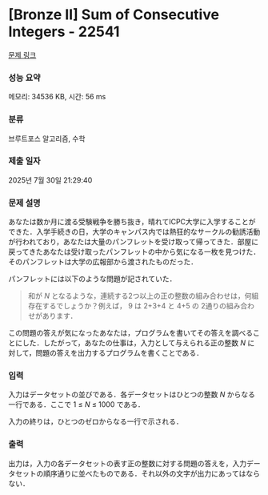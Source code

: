 # [Bronze II] Sum of Consecutive Integers - 22541 

[문제 링크](https://www.acmicpc.net/problem/22541) 

### 성능 요약

메모리: 34536 KB, 시간: 56 ms

### 분류

브루트포스 알고리즘, 수학

### 제출 일자

2025년 7월 30일 21:29:40

### 문제 설명

<p>あなたは数か月に渡る受験戦争を勝ち抜き，晴れてICPC大学に入学することができた．入学手続きの日，大学のキャンパス内では熱狂的なサークルの勧誘活動が行われており，あなたは大量のパンフレットを受け取って帰ってきた．部屋に戻ってきたあなたは受け取ったパンフレットの中から気になる一枚を見つけた．そのパンフレットは大学の広報部から渡されたものだった．</p>

<p>パンフレットには以下のような問題が記されていた．</p>

<blockquote>和が <i>N</i> となるような，連続する2つ以上の正の整数の組み合わせは，何組存在するでしょうか？例えば， 9 は 2+3+4 と 4+5 の 2通りの組み合わせがあります．</blockquote>

<p>この問題の答えが気になったあなたは，プログラムを書いてその答えを調べることにした．したがって，あなたの仕事は，入力として与えられる正の整数 <i>N</i> に対して，問題の答えを出力するプログラムを書くことである．</p>

### 입력 

 <p>入力はデータセットの並びである．各データセットはひとつの整数 <i>N</i> からなる一行である．ここで 1 ≤ <i>N</i> ≤ 1000 である．</p>

<p>入力の終りは，ひとつのゼロからなる一行で示される．</p>

### 출력 

 <p>出力は，入力の各データセットの表す正の整数に対する問題の答えを，入力データセットの順序通りに並べたものである．それ以外の文字が出力にあってはならない．</p>

